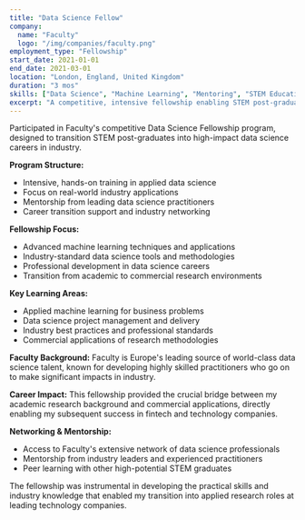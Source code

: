 ```yaml
---
title: "Data Science Fellow"
company:
  name: "Faculty"
  logo: "/img/companies/faculty.png"
employment_type: "Fellowship"
start_date: 2021-01-01
end_date: 2021-03-01
location: "London, England, United Kingdom"
duration: "3 mos"
skills: ["Data Science", "Machine Learning", "Mentoring", "STEM Education", "Career Transition"]
excerpt: "A competitive, intensive fellowship enabling STEM post-graduates to become highly-skilled data scientists and transition successfully into careers in industry."
---
```


Participated in Faculty's competitive Data Science Fellowship program, designed to transition STEM post-graduates into high-impact data science careers in industry.

**Program Structure:**
- Intensive, hands-on training in applied data science
- Focus on real-world industry applications
- Mentorship from leading data science practitioners
- Career transition support and industry networking

**Fellowship Focus:**
- Advanced machine learning techniques and applications
- Industry-standard data science tools and methodologies
- Professional development in data science careers
- Transition from academic to commercial research environments

**Key Learning Areas:**
- Applied machine learning for business problems
- Data science project management and delivery
- Industry best practices and professional standards
- Commercial applications of research methodologies

**Faculty Background:**
Faculty is Europe's leading source of world-class data science talent, known for developing highly skilled practitioners who go on to make significant impacts in industry.

**Career Impact:**
This fellowship provided the crucial bridge between my academic research background and commercial applications, directly enabling my subsequent success in fintech and technology companies.

**Networking & Mentorship:**
- Access to Faculty's extensive network of data science professionals
- Mentorship from industry leaders and experienced practitioners
- Peer learning with other high-potential STEM graduates

The fellowship was instrumental in developing the practical skills and industry knowledge that enabled my transition into applied research roles at leading technology companies.